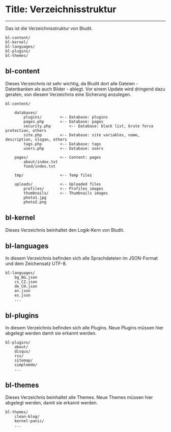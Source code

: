 # Title: Verzeichnisstruktur
<!-- Position: 1 -->
---
Das ist die Verzeichnisstruktur von Bludit.

```
bl-content/
bl-kernel/
bl-languages/
bl-plugins/
bl-themes/
```

## bl-content
Dieses Verzeichnis ist sehr wichtig, da Bludit dort alle Dateien - Datenbanken als auch Bilder - ablegt. Vor einem Update wird dringend dazu geraten, von diesem Verzeichnis eine Sicherung anzulegen.

```
bl-content/

	databases/
		plugins/		<-- Database: plugins
		pages.php		<-- Database: pages
		security.php		<-- Database: black list, brute force protection, others
		site.php		<-- Database: site variables, name, description, slogan, others
		tags.php		<-- Database: tags
		users.php		<-- Database: users

	pages/				<-- Content: pages
		about/index.txt
		food/index.txt

	tmp/				<-- Temp files

	uploads/			<-- Uploaded files
		profiles/		<-- Profiles images
		thumbnails/		<-- Thumbnails images
		photo1.jpg
		photo2.png
```

## bl-kernel
Dieses Verzeichnis beinhaltet den Logik-Kern von Bludit.

## bl-languages
In diesem Verzeichnis befinden sich alle Sprachdateien im JSON-Format und dem Zeichensatz UTF-8.

```
bl-languages/
	bg_BG.json
	cs_CZ.json
	de_CH.json
	en.json
	es.json
	...
```

## bl-plugins
In diesem Verzeichnis befinden sich alle Plugins. Neue Plugins müssen hier abgelegt werden damit sie erkannt werden.

```
bl-plugins/
	about/
	disqus/
	rss/
	sitemap/
	simplemde/
	...
```

## bl-themes
Dieses Verzeichnis beinhaltet alle Themes. Neue Themes müssen hier abgelegt werden, damit sie erkannt werden.

```
bl-themes/
	clean-blog/
	kernel-panic/
	...
```
